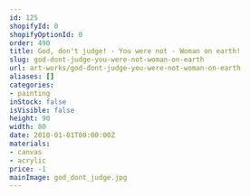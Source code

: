 ```yaml
---
id: 125
shopifyId: 0
shopifyOptionId: 0
order: 490
title: God, don't judge! - You were not - Woman on earth!
slug: god-dont-judge-you-were-not-woman-on-earth
url: art-works/god-dont-judge-you-were-not-woman-on-earth
aliases: []
categories:
- painting
inStock: false
isVisible: false
height: 90
width: 80
date: 2010-01-01T00:00:00Z
materials:
- canvas
- acrylic
price: -1
mainImage: god_dont_judge.jpg
---
```

